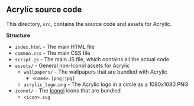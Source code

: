 
## Acrylic source code

This directory, `src`, contains the source code and assets for Acrylic.

**Structure**
* `index.html` - The main HTML file
* `common.css` - The main CSS file
* `script.js` - The main JS file, which contains all the actual code
* `assets/` - General non-Iconol assets for Acrylic
    * `wallpapers/` - The wallpapers that are bundled with Acrylic
      * `<name>.[png|jpg]`
    * `acrylic_logo.png` - The Acrylic logo in a circle as a 1080x1080 PNG
* `iconol/` - The [Iconol](https://commons.wikimedia.org/wiki/Iconol) icons that are bundled
  * `<icon>.svg`
